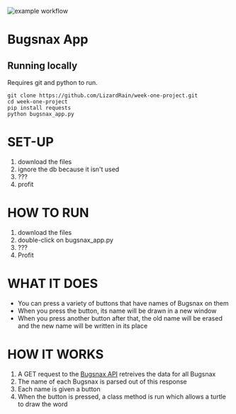 ![example workflow](https://github.com/LizardRain/week-one-project/actions/workflows/style.yaml/badge.svg)
# Bugsnax App

## Running locally

Requires git and python to run.
```
git clone https://github.com/LizardRain/week-one-project.git
cd week-one-project
pip install requests
python bugsnax_app.py
```


# SET-UP
1. download the files
2. ignore the db because it isn't used
3. ???
4. profit

# HOW TO RUN
1. download the files
2. double-click on bugsnax_app.py
3. ???
4. Profit

# WHAT IT DOES
* You can press a variety of buttons that have names of Bugsnax on them
* When you press the button, its name will be drawn in a new window
* When you press another button after that, the old name will be erased and the new name will be written in its place

# HOW IT WORKS
1. A GET request to the [Bugsnax API](https://github.com/samuel-pratt/bugsnax-api/) retreives the data for all Bugsnax
2. The name of each Bugsnax is parsed out of this response
3. Each name is given a button
4. When the button is pressed, a class method is run which allows a turtle to draw the word
